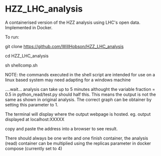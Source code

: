 # HZZ_LHC_analysis
A containerised version of the HZZ analysis using LHC's open data. Implemented in Docker.

To run:

git clone https://github.com/WillHobson/HZZ_LHC_analysis

cd HZZ_LHC_analysis

sh shellcomp.sh

NOTE: the commands executed in the shell script are intended for use on a linux based system 
may need adapting for a windows machine

....wait... analysis can take up to 5 minutes althought the variable fraction = 0.5 in python_read/test.py should half this.
This means the output is not the same as shown in original analysis. The correct graph can be obtainer by setting this parameter to 1.

The terminal will display where the output webpage is hosted.
eg. output displayed at localhost:XXXXX

copy and paste the address into a browser to see result.

There should always be one write and one finish container, the analysis (read) container can be multiplied using the replicas parameter in docker compose
(currently set to 4)
